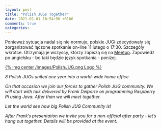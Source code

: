 ```yaml
---
layout: post
title: "Polish JUGs Together"
date: 2021-02-01 18:54:06 +0100
comments: true
categories: 
---
```


Ponieważ sytuacja nadal się nie normuje, polskie JUGi zdecydowały się zorganizować łączone spotkanie on-line 11 lutego o 17:30. Szczegóły wkrótce. Otrzymają je wszyscy, którzy zapiszą się na <a href="https://www.meetup.com/Zielona-Gora-JUG/events/276110907" target="_blank">Meetup</a>. Zapowiedź po angielsku - bo taki będzie język spotkania - poniżej.

[{% img center /images/PolishJUG.png Logo %}](https://www.meetup.com/Zielona-Gora-JUG/events/276110907)

<i>

8 Polish JUGs united one year into a world-wide home office.

On that occasion we join our forces to gather Polish JUG community.
We will start with talk delivered by Frank Delporte on programming Raspberry Pi using Java. After than we will meet together.

Let the world see how big Polish JUG Community is!

After Frank’s presentation we invite you for a non-official after party - let’s hang out together. Details will be provided at the event.
</i>